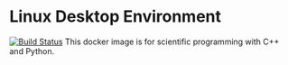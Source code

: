 # Linux Desktop Environment

[![Build Status](https://travis-ci.org/chiao45/splinux.svg?branch=master)](https://travis-ci.org/chiao45/splinux)
This docker image is for scientific programming with C++ and Python.
